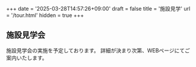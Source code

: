 +++
date = '2025-03-28T14:57:26+09:00'
draft = false
title = '施設見学'
url = '/tour.html'
hidden = true
+++

## 施設見学会
施設見学会の実施を予定しております。
詳細が決まり次第、WEBページにてご案内いたします。
